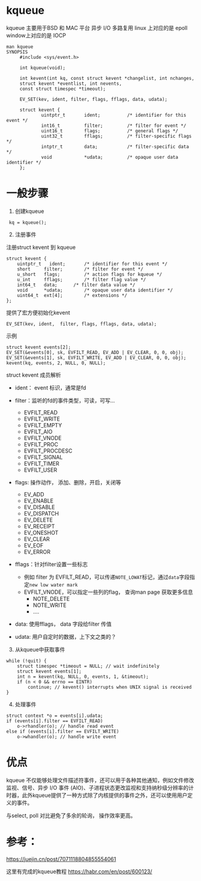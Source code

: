 # kqueue
kqueue 主要用于BSD 和 MAC 平台 异步 I/O 多路复用
linux 上对应的是 epoll
window上对应的是 IOCP

```
man kqueue
SYNOPSIS
     #include <sys/event.h>

     int kqueue(void);

     int kevent(int	kq, const struct kevent	*changelist, int nchanges,
	 struct	kevent *eventlist, int nevents,
	 const struct timespec *timeout);

     EV_SET(kev, ident,	filter,	flags, fflags, data, udata);

     struct kevent {
             uintptr_t       ident;          /* identifier for this event */
             int16_t         filter;         /* filter for event */
             uint16_t        flags;          /* general flags */
             uint32_t        fflags;         /* filter-specific flags */
             intptr_t        data;           /* filter-specific data */
             void            *udata;         /* opaque user data identifier */
     };
```


# 一般步骤
1. 创建kqueue
```
 kq = kqueue();
```
2. 注册事件

注册struct kevent 到 kqueue

```
struct kevent {
    uintptr_t	ident;	     /*	identifier for this event */
    short     filter;	     /*	filter for event */
    u_short   flags;	     /*	action flags for kqueue	*/
    u_int     fflags;	     /*	filter flag value */
    int64_t   data;	     /*	filter data value */
    void      *udata;	     /*	opaque user data identifier */
    uint64_t  ext[4];	     /*	extensions */
};
```
提供了宏方便初始化kevent

```
EV_SET(kev, ident,	filter,	flags, fflags, data, udata);

```
示例
```
struct kevent events[2];
EV_SET(&events[0], sk, EVFILT_READ, EV_ADD | EV_CLEAR, 0, 0, obj);
EV_SET(&events[1], sk, EVFILT_WRITE, EV_ADD | EV_CLEAR, 0, 0, obj);
kevent(kq, events, 2, NULL, 0, NULL);
```

struct kevent 成员解析
- ident： event 标识，通常是fd
- filter：监听的fd的事件类型，可读，可写...
    - EVFILT_READ
    - EVFILT_WRITE
    - EVFILT_EMPTY
    - EVFILT_AIO
    - EVFILT_VNODE
    - EVFILT_PROC
    - EVFILT_PROCDESC
    - EVFILT_SIGNAL
    - EVFILT_TIMER
    - EVFILT_USER
- flags: 操作动作， 添加、删除，开启，关闭等
    - EV_ADD
    - EV_ENABLE
    - EV_DISABLE
    - EV_DISPATCH
    - EV_DELETE
    - EV_RECEIPT
    - EV_ONESHOT
    - EV_CLEAR
    - EV_EOF
    - EV_ERROR
- fflags：针对filter设置一些标志
    - 例如 filter 为 EVFILT_READ，可以传递`NOTE_LOWAT`标记，通过`data`字段指定`new low water mark`
    - EVFILT_VNODE，可以指定一些列的flag， 查询man page 获取更多信息
        - NOTE_DELETE
        - NOTE_WRITE
        - ....

- data: 使用fflags， data 字段给filter 传值
- udata: 用户自定时的数据，上下文之类的？
3. 从kqueue中获取事件
```
while (!quit) {
    struct timespec *timeout = NULL; // wait indefinitely
    struct kevent events[1];
    int n = kevent(kq, NULL, 0, events, 1, &timeout);
    if (n < 0 && errno == EINTR)
        continue; // kevent() interrupts when UNIX signal is received
}
```
4. 处理事件
```
struct context *o = events[i].udata;
if (events[i].filter == EVFILT_READ)
    o->rhandler(o); // handle read event
else if (events[i].filter == EVFILT_WRITE)
    o->whandler(o); // handle write event
```

# 优点

kqueue 不仅能够处理文件描述符事件，还可以用于各种其他通知，例如文件修改监视、信号、异步 I/O 事件 (AIO)、子进程状态更改监视和支持纳秒级分辨率的计时器，此外kqueue提供了一种方式除了内核提供的事件之外，还可以使用用户定义的事件。

与select, poll 对比避免了多余的轮询， 操作效率更高。


# 参考： 
https://juejin.cn/post/7071118804855554061

这里有完成的kqueue教程 https://habr.com/en/post/600123/